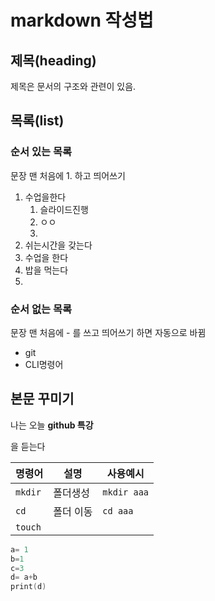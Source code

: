 # markdown 작성법

## 제목(heading)

제목은 문서의 구조와 관련이 있음. 



## 목록(list)

### 순서 있는 목록

문장 맨 처음에 1. 하고 띄어쓰기

1. 수업을한다
   1. 슬라이드진행
   2. ㅇㅇ
   3. 
2. 쉬는시간을 갖는다
3. 수업을 한다
4. 밥을 먹는다
5. 

### 순서 없는 목록

문장 맨 처음에 - 를 쓰고 띄어쓰기 하면 자동으로 바뀜

- git
- CLI명령어





## 본문 꾸미기

나는 오늘 **github 특강**

을 듣는다

| 명령어  | 설명      | 사용예시    |
| ------- | --------- | ----------- |
| `mkdir` | 폴더생성  | `mkdir aaa` |
| `cd`    | 폴더 이동 | `cd aaa`    |
| `touch` |           |             |

```c
a= 1
b=1 
c=3
d= a+b
print(d)
    
```





